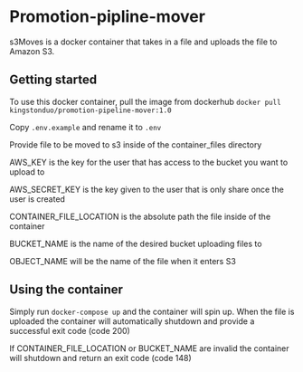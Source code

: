 # Promotion-pipline-mover
s3Moves is a docker container that takes in a file and uploads the file to Amazon S3.

## Getting started
To use this docker container, pull the image from dockerhub `docker pull kingstonduo/promotion-pipeline-mover:1.0`

Copy `.env.example` and rename it to `.env` 

Provide file to be moved to s3 inside of the container_files directory

AWS_KEY is the key for the user that has access to the bucket you want to upload to

AWS_SECRET_KEY is the key given to the user that is only share once the user is created

CONTAINER_FILE_LOCATION is the absolute path the file inside of the container

BUCKET_NAME is the name of the desired bucket uploading files to

OBJECT_NAME will be the name of the file when it enters S3



## Using the container
Simply run `docker-compose up` and the container will spin up. When the file is uploaded the container will automatically shutdown and provide a successful exit code (code 200)

If CONTAINER_FILE_LOCATION or BUCKET_NAME are invalid the container will shutdown and return an exit code (code 148)